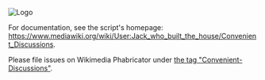 ![Logo](https://upload.wikimedia.org/wikipedia/commons/thumb/5/52/Convenient_Discussions_English_logo_2_color.svg/408px-Convenient_Discussions_English_logo_2_color.svg.png)

For documentation, see the script's homepage: https://www.mediawiki.org/wiki/User:Jack_who_built_the_house/Convenient_Discussions.

Please file issues on Wikimedia Phabricator under [the tag "Convenient-Discussions"](https://phabricator.wikimedia.org/tag/convenient-discussions/).
